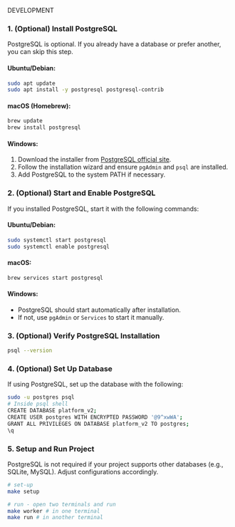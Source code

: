 DEVELOPMENT

### 1. (Optional) Install PostgreSQL
PostgreSQL is optional. If you already have a database or prefer another, you can skip this step.

#### Ubuntu/Debian:
```bash
sudo apt update
sudo apt install -y postgresql postgresql-contrib
```

#### macOS (Homebrew):
```bash
brew update
brew install postgresql
```

#### Windows:
1. Download the installer from [PostgreSQL official site](https://www.postgresql.org/download/).
2. Follow the installation wizard and ensure `pgAdmin` and `psql` are installed.
3. Add PostgreSQL to the system PATH if necessary.

### 2. (Optional) Start and Enable PostgreSQL
If you installed PostgreSQL, start it with the following commands:

#### Ubuntu/Debian:
```bash
sudo systemctl start postgresql
sudo systemctl enable postgresql
```

#### macOS:
```bash
brew services start postgresql
```

#### Windows:
- PostgreSQL should start automatically after installation.
- If not, use `pgAdmin` or `Services` to start it manually.

### 3. (Optional) Verify PostgreSQL Installation
```bash
psql --version
```

### 4. (Optional) Set Up Database
If using PostgreSQL, set up the database with the following:
```bash
sudo -u postgres psql
# Inside psql shell
CREATE DATABASE platform_v2;
CREATE USER postgres WITH ENCRYPTED PASSWORD '@9^xwWA';
GRANT ALL PRIVILEGES ON DATABASE platform_v2 TO postgres;
\q
```

### 5. Setup and Run Project
PostgreSQL is not required if your project supports other databases (e.g., SQLite, MySQL). Adjust configurations accordingly.
```bash
# set-up
make setup

# run - open two terminals and run
make worker # in one terminal
make run # in another terminal
```

